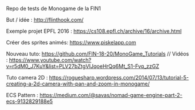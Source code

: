 Repo de tests de Monogame de la FIN1

But / idée : http://flinthook.com/

Exemple projet EPFL 2016 : https://cs108.epfl.ch/archive/16/archive.html

Créer des sprites animés: https://www.piskelapp.com

Nouveau tuto: https://github.com/FIN-18-20/MonoGame_Tutorials // Vidéos : https://www.youtube.com/watch?v=r5dM0_J7KuY&list=PLV27bZtgVIJqoeHrQq6Mt_S1-Fvq_zzGZ

Tuto camera 2D : https://roguesharp.wordpress.com/2014/07/13/tutorial-5-creating-a-2d-camera-with-pan-and-zoom-in-monogame/

ECS Pattern : https://medium.com/@savas/nomad-game-engine-part-2-ecs-9132829188e5